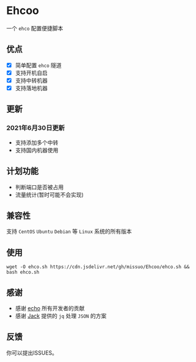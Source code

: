 # Ehcoo
一个 `ehco` 配置便捷脚本

## 优点
- [x] 简单配置 `ehco` 隧道
- [x] 支持开机自启
- [x] 支持中转机器 
- [x] 支持落地机器

## 更新
### 2021年6月30日更新
- 支持添加多个中转
- 支持国内机器使用

## 计划功能
- 判断端口是否被占用
- 流量统计(暂时可能不会实现)

## 兼容性
支持 `CentOS` `Ubuntu` `Debian` 等 `Linux` 系统的所有版本

## 使用
```shell
wget -O ehco.sh https://cdn.jsdelivr.net/gh/missuo/Ehcoo/ehco.sh && bash ehco.sh
```
## 感谢
- 感谢 [echo](https://github.com/Ehco1996/ehco) 所有开发者的贡献
- 感谢 [Jack](https://github.com/Jackxun123) 提供的 `jq` 处理 `JSON` 的方案

## 反馈
你可以提出ISSUES。
